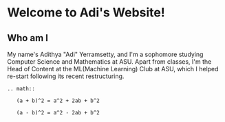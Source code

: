 <!-- .. Adi's Website master file, created by
   sphinx-quickstart on Wed Mar 15 16:59:22 2023.
   You can adapt this file completely to your liking, but it should at least
   contain the root `toctree` directive. -->

# Welcome to Adi's Website!

## Who am I
My name's Adithya "Adi" Yerramsetty, and I'm a sophomore studying Computer Science and Mathematics
at ASU. Apart from classes, I'm the Head of Content at the ML(Machine Learning) Club
at ASU, which I helped re-start following its recent restructuring.

```{eval-rst}
.. math::

   (a + b)^2 = a^2 + 2ab + b^2

   (a - b)^2 = a^2 - 2ab + b^2
```